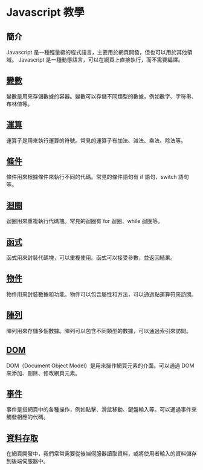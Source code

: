 # Javascript 教學

## 簡介

Javascript 是一種輕量級的程式語言，主要用於網頁開發，但也可以用於其他領域。
Javascript 是一種動態語言，可以在網頁上直接執行，而不需要編譯。

## [變數](https://hackmd.io/MsENhxhGTJO4mXQs7nC6uw)

變數是用來存儲數據的容器。變數可以存儲不同類型的數據，例如數字、字符串、布林值等。

## [運算](https://hackmd.io/OmEW5wqAQWyhuMp_TEt0Rg)

運算子是用來執行運算的符號。常見的運算子有加法、減法、乘法、除法等。

## [條件](https://hackmd.io/LNg42kfcThK8XQtza3W_Xg)

條件用來根據條件來執行不同的代碼。常見的條件語句有 if 語句、switch 語句等。

## [迴圈](https://hackmd.io/IkpwMsxYTB6z-YR9YW7-sQ)

迴圈用來重複執行代碼塊。常見的迴圈有 for 迴圈、while 迴圈等。

## [函式](https://hackmd.io/lmBa4uFoQaipvVoP3tfDNg)

函式用來封裝代碼塊，可以重複使用。函式可以接受參數，並返回結果。

## [物件](https://hackmd.io/z31Ghzq2QrSOARtzHlmRBg)

物件用來封裝數據和功能。物件可以包含屬性和方法，可以通過點運算符來訪問。

## [陣列](https://hackmd.io/_KOoPJQ5QiitHmDJlJGeqg)

陣列用來存儲多個數據。陣列可以包含不同類型的數據，可以通過索引來訪問。

## [DOM](https://hackmd.io/EcKW46b8SICCb7DEtQDYvg)

DOM（Document Object Model）是用來操作網頁元素的介面。可以通過 DOM 來添加、刪除、修改網頁元素。

## [事件](https://hackmd.io/rBHYjkpPRdeqUWbC7jtgOw)

事件是指網頁中的各種操作，例如點擊、滑鼠移動、鍵盤輸入等。可以通過事件來觸發相應的代碼。

## [資料存取](https://hackmd.io/b27FpG5dR2ipR9TdT66b8Q)

在網頁開發中，我們常常需要從後端伺服器讀取資料，或將使用者輸入的資料儲存到後端伺服器中。
